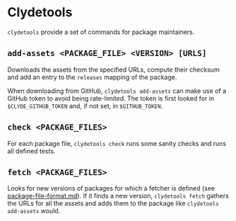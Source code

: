 # Clydetools

`clydetools` provide a set of commands for package maintainers.

## `add-assets <PACKAGE_FILE> <VERSION> [URLS]`

Downloads the assets from the specified URLs, compute their checksum and add an entry to the `releases` mapping of the package.

When downloading from GitHub, `clydetools add-assets` can make use of a GitHub token to avoid being rate-limited. The token is first looked for in `$CLYDE_GITHUB_TOKEN` and, if not set, in `$GITHUB_TOKEN`.

## `check <PACKAGE_FILES>`

For each package file, `clydetools check` runs some sanity checks and runs all defined tests.

## `fetch <PACKAGE_FILES>`

Looks for new versions of packages for which a fetcher is defined (see [package-file-format.md](package-file-format.md)). If it finds a new version, `clydetools fetch` gathers the URLs for all the assets and adds them to the package like `clydetools add-assets` would.
